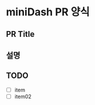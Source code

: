 # miniDash PR 양식

## PR Title

<!-- 제목을 적어주세요. -->

## 설명

<!-- 설명을 적어주세요. -->

## TODO

- [ ] item
- [ ] item02
